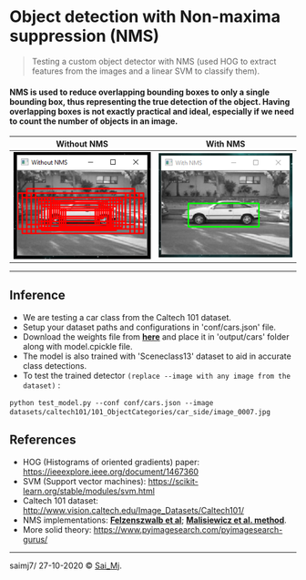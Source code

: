 # Object detection with Non-maxima suppression (NMS)

> Testing a custom object detector with NMS (used HOG to extract features from the images and a linear SVM to classify them).

#### NMS is used to reduce overlapping bounding boxes to only a single bounding box, thus representing the true detection of the object. Having overlapping boxes is not exactly practical and ideal, especially if we need to count the number of objects in an image.

Without NMS         |  With NMS
:-------------------------:|:-------------------------:
![Without](mylib/utils/without.png?raw=true "Without")  |  ![With](mylib/utils/with.png?raw=true "With")

---

## Inference

- We are testing a car class from the Caltech 101 dataset.
- Setup your dataset paths and configurations in 'conf/cars.json' file.
- Download the weights file from [**here**](https://drive.google.com/file/d/1bSJo8cU_gyzttScRskb5F45aeLu4LF3_/view?usp=sharing) and place it in 'output/cars' folder along with model.cpickle file.
- The model is also trained with 'Sceneclass13' dataset to aid in accurate class detections.
- To test the trained detector ```(replace --image with any image from the dataset)``` :

```
python test_model.py --conf conf/cars.json --image datasets/caltech101/101_ObjectCategories/car_side/image_0007.jpg
```


## References

- HOG (Histograms of oriented gradients) paper: https://ieeexplore.ieee.org/document/1467360
- SVM (Support vector machines): https://scikit-learn.org/stable/modules/svm.html
- Caltech 101 dataset: http://www.vision.caltech.edu/Image_Datasets/Caltech101/
- NMS implementations: [**Felzenszwalb et al**](https://github.com/rbgirshick/voc-dpm/blob/master/test/nms.m); [**Malisiewicz et al. method**](https://www.computervisionblog.com/2011/08/blazing-fast-nmsm-from-exemplar-svm.html).
- More solid theory: https://www.pyimagesearch.com/pyimagesearch-gurus/


---

saimj7/ 27-10-2020 © <a href="http://saimj7.github.io" target="_blank">Sai_Mj</a>.
